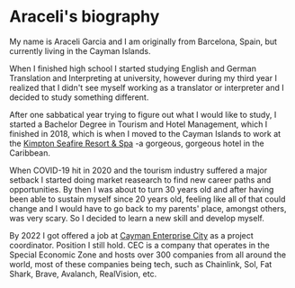 # Araceli's biography

My name is Araceli Garcia and I am originally from Barcelona, Spain, but currently living in the Cayman Islands. 

When I finished high school I started studying English and German Translation and Interpreting at university, however during my third year I realized that I didn't see myself working as a translator or interpreter and I decided to study something different. 

After one sabbatical year trying to figure out what I would like to study, I started a Bachelor Degree in Tourism and Hotel Management, which I finished in 2018, which is when I moved to the Cayman Islands to work at the [Kimpton Seafire Resort & Spa](https://www.seafireresortandspa.com/) -a gorgeous, gorgeous hotel in the Caribbean.

When COVID-19 hit in 2020 and the tourism industry suffered a major setback I started doing market reasearch to find new career paths and opportunities. By then I was about to turn 30 years old and after having been able to sustain myself since 20 years old, feeling like all of that could change and I would have to go back to my parents' place, amongst others, was very scary. So I decided to learn a new skill and develop myself. 

By 2022 I got offered a job at [Cayman Enterprise City](https://www.caymanenterprisecity.com/) as a project coordinator. Position I still hold. CEC is a company that operates in the Special Economic Zone and hosts over 300 companies from all around the world, most of these companies being tech, such as Chainlink, Sol, Fat Shark, Brave, Avalanch, RealVision, etc. 

